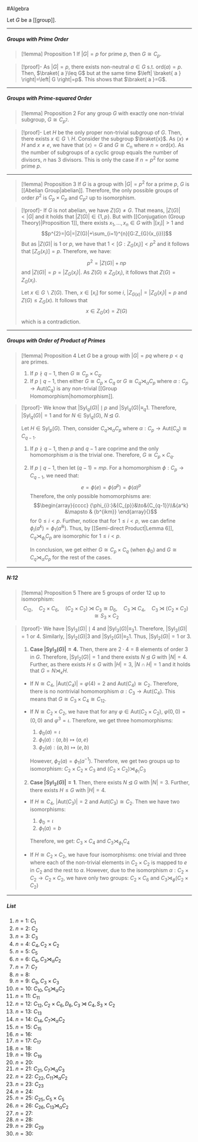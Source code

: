 #Algebra

Let $G$ be a [[group]].

---
##### Groups with Prime Order
> [!lemma] Proposition 1
> If $\left| G \right|=p$ for prime $p$, then $G\cong C_{p}$.

> [!proof]-
> As $\left| G \right|=p$, there exists non-neutral $a\in G$ s.t. $\text{ord}(a)=p$. Then, $\braket{ a  }\leq G$ but at the same time $\left| \braket{ a  } \right|=\left| G \right|=p$. This shows that $\braket{ a }=G$.
---
##### Groups with Prime-squared Order
> [!lemma] Proposition 2
> For any group $G$ with exactly one non-trivial subgroup, $G\cong C_{p^{2}}$.

> [!proof]-
> Let $H$ be the only proper non-trivial subgroup of $G$. Then, there exists $x\in G\backslash H$. Consider the subgroup $\braket{x}$. As $\langle x\rangle \ne H$ and $x\ne e$, we have that $\langle x\rangle =G$ and $G\cong C_n$ where $n=\text{ord}(x)$. As the number of subgroups of a cyclic group equals the number of divisors, $n$ has 3 divisors. This is only the case if $n=p^2$ for some prime $p$.
---
> [!lemma] Proposition 3
> If $G$ is a group with $|G|=p^{2}$ for a prime $p$, $G$ is [[Abelian Group|abelian]]. Therefore, the only possible groups of order $p^{2}$ is $C_{p}\times C_{p}$ and $C_{p^{2}}$ up to isomorphism.

> [!proof]-
> If $G$ is not abelian, we have $Z(G)\neq G$.  That means, $|Z(G)|<|G|$ and it holds that $|Z(G)| \in\{1,p\}$. But with [[Conjugation (Group Theory)|Proposition 1]], there exists $x_{1},\dots,x_{n}\in G$ with $\left| [x_{i}] \right|>1$ and $$p^{2}=|G|=|Z(G)|+\sum_{i=1}^{n}[G:Z_{G}(x_{i})]$$But as $|Z(G)|$ is $1$ or $p$, we have that $1 <[G:Z_{G}(x_{i})]<p^{2}$ and it follows that $[Z_{G}(x_{i})]=p$. Therefore, we have: $$p^{2} =|Z(G)|+np$$ and $\left| Z(G) \right|=p=\left| Z_{G}(x_{i}) \right|$. As $Z(G)\leq Z_{G}(x_{i})$, it follows that $Z(G)=Z_{G}(x_{i})$.
> 
> Let $x\in G\backslash Z(G)$. Then, $x\in[x_{i}]$ for some $i$, $|Z_{G(x)}|=\left| Z_{G}(x_{i}) \right|=p$ and $Z(G)\leq Z_{G}(x)$. It follows that $$x\in Z_{G}(x)=Z(G)$$which is a contradiction.
---
##### Groups with Order of Product of Primes
> [!lemma] Proposition 4
> Let $G$ be a group with $\left| G \right|=pq$ where $p<q$ are primes. 
> 1. If $p\nmid q-1$, then $G\cong C_{p}\times C_{q}$.
> 2. If $p\mid q-1$, then either $G\cong C_{p}\times C_{q}$ or $G\cong C_{q}\rtimes_{\alpha}C_{p}$ where $\alpha:C_{p}\to \text{Aut}(C_{q})$ is any non-trivial [[Group Homomorphism|homomorphism]].

> [!proof]-
> We know that $\left| \text{Syl}_{q}(G) \right|\mid p$ and $\left| \text{Syl}_{q}(G) \right|\equiv_{q}1$. Therefore, $\left| \text{Syl}_{q}(G) \right|=1$ and for $N\in \text{Syl}_{q}(G)$, $N\unlhd G$. 
> 
> Let $H\in \text{Syl}_{p}(G)$. Then, consider $C_{q}\rtimes_{\alpha}C_{p}$ where $\alpha:C_{p}\to \text{Aut}(C_{q})\cong C_{q-1}$.
> 1. If $p\nmid q-1$, then $p$ and $q-1$ are coprime and the only homomorphism $\alpha$ is the trivial one. Therefore, $G\cong C_{p}\times C_{q}$.
> 2. If $p\mid q-1$, then let $(q-1)=mp$. For a homomorphism $\phi:C_{p}\to C_{q-1}$, we need that: $$e=\phi(e)=\phi(a^p)=\phi(a)^p$$Therefore, the only possible homomorphisms are: $$\begin{array}{cccc} {\phi_{i}:}&{C_{p}}&\to&{C_{q-1}}\\&{a^k} &\mapsto & {b^{ikm}} \end{array}{}$$for $0\leq i<p$. Further, notice that for $1\leq i<p$, we can define $\phi_{i}(a^k)=\phi_{1}(a^{ik})$. Thus, by [[Semi-direct Product|Lemma 6]], $C_{q}\rtimes_{\phi_{i}} C_{p}$ are isomorphic for $1\leq i<p$.
>    
>    In conclusion, we get either $G\cong C_{p}\times C_{q}$ (when $\phi_{0}$) and $G\cong C_{q}\rtimes_{\alpha}C_{p}$ for the rest of the cases.
---
##### N:12
> [!lemma] Proposition 5
> There are 5 groups of order 12 up to isomorphism: $$C_{12},\quad C_{2}\times C_{6},\quad(C_{2}\times C_{2})\rtimes C_{3}\cong D_{6},\quad C_{3}\rtimes C_{4}, \quad C_{3}\rtimes(C_{2}\times C_{2})\cong S_{3}\times C_{2}$$

> [!proof]-
> We have $\left| \text{Syl}_{3}(G) \right|\mid 4$ and $\left| \text{Syl}_{3}(G) \right|\equiv_{3}1$. Therefore, $\left| \text{Syl}_{3}(G) \right|=1$ or $4$. Similarly, $\left| \text{Syl}_{2}(G) \right| 3$ and $\left| \text{Syl}_{2}(G) \right|\equiv_{2}1$. Thus, $\left| \text{Syl}_{2}(G) \right|=1$ or $3$.
> 1. **Case $\left| \text{Syl}_{3}(G) \right|=4$.** Then, there are $2\cdot 4=8$ elements of order $3$ in $G$. Therefore, $\left| \text{Syl}_{2}(G) \right|=1$ and there exists $N\unlhd G$ with $\left| N \right|=4$. Further, as there exists $H\leq G$ with $\left| H \right|=3$, $\left| N\cap H \right|=1$ and it holds that $G=N\rtimes_{\kappa}H$.
> 	- If $N\cong C_{4}$, $\left| \text{Aut}(C_{4}) \right|=\varphi(4)=2$ and $\text{Aut}(C_{4})\cong C_{2}$. Therefore, there is no nontrivial homomorphism $\alpha:C_{3}\to \text{Aut}(C_{4})$. This means that $G\cong C_{3}\times C_{4}\cong C_{12}$.
> 	- If $N\cong C_{2}\times C_{2}$, we have that for any $\varphi\in \text{Aut}(C_{2}\times C_{2})$, $\varphi(0,0)=(0,0)$ and $\varphi^3=\iota$. Therefore, we get three homomorphisms:
> 		1. $\phi_{0}(a)=\iota$
> 		2. $\phi_{1}(a):(a,b)\mapsto(a,e)$
> 		3. $\phi_{2}(a):(a,b)\mapsto(e,b)$
> 		
> 		However, $\phi_{2}(a)=\phi_{1}(a^{-1})$. Therefore, we get two groups up to isomorphism: $C_{2}\times C_{2}\times C_{3}$ and $(C_{2}\times C_{2})\rtimes_{\phi_{1}}C_{3}$
> 2. **Case $\left| \text{Syl}_{3}(G) \right|=1$**. Then, there exists $N\unlhd G$ with $\left| N \right|=3$. Further, there exists $H\leq G$ with $\left| H \right|=4$. 
> 	- If $H\cong C_{4}$, $\left| \text{Aut}(C_{3}) \right|=2$ and $\text{Aut}(C_{3})\cong C_{2}$. Then we have two isomorphisms:
> 		1. $\phi_{0}=\iota$
> 		2. $\phi_{1}(a)=b$
> 		
> 		Therefore, we get: $C_{3}\times C_{4}$ and $C_{3}\rtimes_{\phi_{1}}C_{4}$
> 	- If $H\cong C_{2}\times C_{2}$, we have four isomorphisms: one trivial and three where each of the non-trivial elements in $C_{2}\times C_{2}$ is mapped to $e$ in $C_{2}$ and the rest to $a$. However, due to the isomorphism $\alpha:C_{2}\times C_{2}\to C_{2}\times C_{2}$, we have only two groups: $C_{2}\times C_{6}$ and $C_{3}\rtimes_{\phi}(C_{2}\times C_{2})$ 
---
##### List
1. $n=1$: $C_{1}$
2. $n=2$: $C_{2}$
3. $n=3$: $C_{3}$
4. $n=4$: $C_{4}, C_{2}\times C_{2}$
5. $n=5$: $C_{5}$ 
6. $n=6$: $C_{6}, C_{3}\rtimes_{\alpha}C_{2}$
7. $n=7$: $C_{7}$
8. $n=8$:
9. $n=9$: $C_{9},C_{3}\times C_{3}$
10. $n=10$: $C_{10},C_{5}\rtimes_{\alpha}C_{2}$
11. $n=11$: $C_{11}$
12. $n=12$: $C_{12}, C_{2}\times C_{6}, D_{6},C_{3}\rtimes C_{4}, S_{3}\times C_{2}$
13. $n=13$: $C_{13}$
14. $n=14$: $C_{14},C_{7}\rtimes_{\alpha}C_{2}$
15. $n=15$: $C_{15}$
16. $n=16$:
17. $n=17$: $C_{17}$
18. $n=18$: 
19. $n=19$: $C_{19}$
20. $n=20$:
21. $n=21$: $C_{21},C_{7}\rtimes_{\alpha}C_{3}$
22. $n=22$: $C_{22},C_{11}\rtimes_{\alpha}C_{2}$
23. $n=23$: $C_{23}$
24. $n=24$:
25. $n=25$: $C_{25}, C_{5}\times C_{5}$
26. $n=26$: $C_{26},C_{13}\rtimes_{\alpha}C_{2}$
27. $n=27$:
28. $n=28$:
29. $n=29$: $C_{29}$
30. $n=30$:
